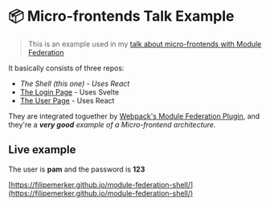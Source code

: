 # 📦 Micro-frontends Talk Example

> This is an example used in my [talk about micro-frontends with Module Federation](https://youtu.be/ojplNjHY13E?t=2565)

It basically consists of three repos:

- *The Shell (this one) - Uses React*
- [The Login Page](https://github.com/filipemerker/module-federation-login) - Uses Svelte
- [The User Page](https://github.com/filipemerker/module-federation-user) - Uses React

They are integrated toguether by [Webpack's Module Federation Plugin](https://webpack.js.org/concepts/module-federation/), and they're a ***very good**  example of a Micro-frontend architecture.*

## Live example
The user is **pam** and the password is **123**

[https://filipemerker.github.io/module-federation-shell/](https://filipemerker.github.io/module-federation-shell/)
